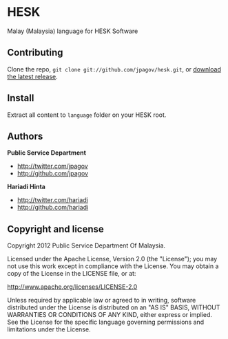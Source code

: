 HESK
====

Malay (Malaysia) language for HESK Software


Contributing
------------

Clone the repo, `git clone git://github.com/jpagov/hesk.git`, or [download the latest release](https://github.com/jpagov/hesk/zipball/master).


Install
-------

Extract all content to `language` folder on your HESK root.


Authors
-------

**Public Service Department**

+ http://twitter.com/jpagov
+ http://github.com/jpagov

**Hariadi Hinta**

+ http://twitter.com/hariadi
+ http://github.com/hariadi


Copyright and license
---------------------

Copyright 2012 Public Service Department Of Malaysia.

Licensed under the Apache License, Version 2.0 (the "License");
you may not use this work except in compliance with the License.
You may obtain a copy of the License in the LICENSE file, or at:

   http://www.apache.org/licenses/LICENSE-2.0

Unless required by applicable law or agreed to in writing, software
distributed under the License is distributed on an "AS IS" BASIS,
WITHOUT WARRANTIES OR CONDITIONS OF ANY KIND, either express or implied.
See the License for the specific language governing permissions and
limitations under the License.